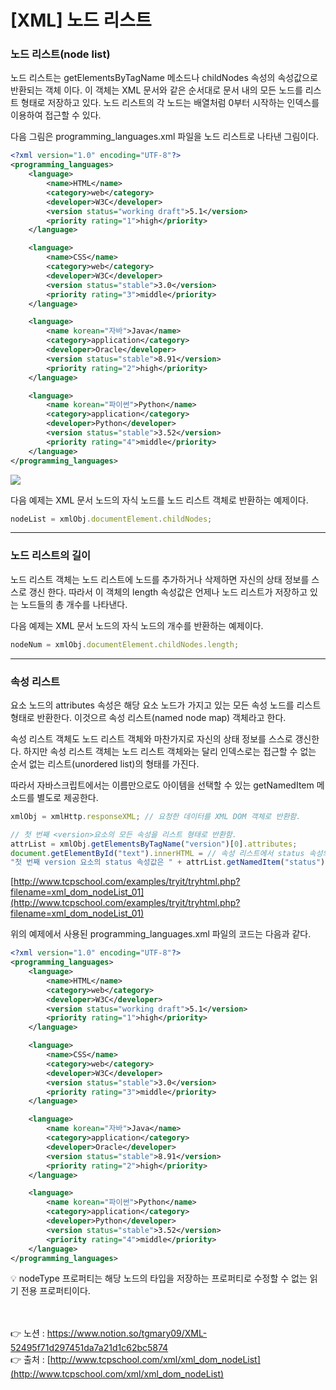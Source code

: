 # [XML] 노드 리스트

### **노드 리스트(node list)**

노드 리스트는 getElementsByTagName 메소드나 childNodes 속성의 속성값으로 반환되는 객체
이다. 이 객체는 XML 문서와 같은 순서대로 문서 내의 모든 노드를 리스트 형태로 저장하고 있다. 
노드 리스트의 각 노드는 배열처럼 0부터 시작하는 인덱스를 이용하여 접근할 수 있다. 

다음 그림은 programming_languages.xml 파일을 노드 리스트로 나타낸 그림이다.

```xml
<?xml version="1.0" encoding="UTF-8"?>
<programming_languages>
    <language>
        <name>HTML</name>
        <category>web</category>
        <developer>W3C</developer>
        <version status="working draft">5.1</version>
        <priority rating="1">high</priority>
    </language>

    <language>
        <name>CSS</name>
        <category>web</category>
        <developer>W3C</developer>
        <version status="stable">3.0</version>
        <priority rating="3">middle</priority>
    </language>

    <language>
        <name korean="자바">Java</name>
        <category>application</category>
        <developer>Oracle</developer>
        <version status="stable">8.91</version>
        <priority rating="2">high</priority>
    </language>

    <language>
        <name korean="파이썬">Python</name>
        <category>application</category>
        <developer>Python</developer>
        <version status="stable">3.52</version>
        <priority rating="4">middle</priority>
    </language>
</programming_languages>
```

<img src="https://s3.us-west-2.amazonaws.com/secure.notion-static.com/b78b409c-3553-4e31-b36c-21755a748705/Untitled.png?X-Amz-Algorithm=AWS4-HMAC-SHA256&X-Amz-Content-Sha256=UNSIGNED-PAYLOAD&X-Amz-Credential=AKIAT73L2G45EIPT3X45%2F20221016%2Fus-west-2%2Fs3%2Faws4_request&X-Amz-Date=20221016T030755Z&X-Amz-Expires=86400&X-Amz-Signature=05b33622b9c191f2f092332218f08a4718ab45d971257ae06df25c6e06ea6e67&X-Amz-SignedHeaders=host&response-content-disposition=filename%20%3D%22Untitled.png%22&x-id=GetObject">

다음 예제는 XML 문서 노드의 자식 노드를 노드 리스트 객체로 반환하는 예제이다.

```jsx
nodeList = xmlObj.documentElement.childNodes;
```

---

### 노드 리스트의 길이

노드 리스트 객체는 노드 리스트에 노드를 추가하거나 삭제하면 자신의 상태 정보를 스스로 갱신
한다. 따라서 이 객체의 length 속성값은 언제나 노드 리스트가 저장하고 있는 노드들의 총 개수를 
나타낸다.

다음 예제는 XML 문서 노드의 자식 노드의 개수를 반환하는 예제이다.

```jsx
nodeNum = xmlObj.documentElement.childNodes.length;
```

---

### 속성 리스트

요소 노드의 attributes 속성은 해당 요소 노드가 가지고 있는 모든 속성 노드를 리스트 형태로 반환한다. 이것으르 속성 리스트(named node map) 객체라고 한다.

속성 리스트 객체도 노드 리스트 객체와 마찬가지로 자신의 상태 정보를 스스로 갱신한다. 
하지만 속성 리스트 객체는 노드 리스트 객체와는 달리 인덱스로는 접근할 수 없는 순서 없는 리스트(unordered list)의 형태를 가진다. 

따라서 자바스크립트에서는 이름만으로도 아이템을 선택할 수 있는 getNamedItem 메소드를 
별도로 제공한다.

```jsx
xmlObj = xmlHttp.responseXML; // 요청한 데이터를 XML DOM 객체로 반환함.

// 첫 번째 <version>요소의 모든 속성을 리스트 형태로 반환함.
attrList = xmlObj.getElementsByTagName("version")[0].attributes;
document.getElementById("text").innerHTML = // 속성 리스트에서 status 속성의 값을 반환함.
"첫 번째 version 요소의 status 속성값은 " + attrList.getNamedItem("status").nodeValue + "입니다.";
```

[http://www.tcpschool.com/examples/tryit/tryhtml.php?filename=xml_dom_nodeList_01](http://www.tcpschool.com/examples/tryit/tryhtml.php?filename=xml_dom_nodeList_01)

위의 예제에서 사용된 programming_languages.xml 파일의 코드는 다음과 같다.

```xml
<?xml version="1.0" encoding="UTF-8"?>
<programming_languages>
    <language>
        <name>HTML</name>
        <category>web</category>
        <developer>W3C</developer>
        <version status="working draft">5.1</version>
        <priority rating="1">high</priority>
    </language>

    <language>
        <name>CSS</name>
        <category>web</category>
        <developer>W3C</developer>
        <version status="stable">3.0</version>
        <priority rating="3">middle</priority>
    </language>

    <language>
        <name korean="자바">Java</name>
        <category>application</category>
        <developer>Oracle</developer>
        <version status="stable">8.91</version>
        <priority rating="2">high</priority>
    </language>

    <language>
        <name korean="파이썬">Python</name>
        <category>application</category>
        <developer>Python</developer>
        <version status="stable">3.52</version>
        <priority rating="4">middle</priority>
    </language>
</programming_languages>
```

<aside>
💡 nodeType 프로퍼티는 해당 노드의 타입을 저장하는 프로퍼티로 수정할 수 없는 읽기 전용 프로퍼티이다.

</aside>

<br><br>
👉 노션 : https://www.notion.so/tgmary09/XML-52495f71d297451da7a21d1c62bc5874
<br>
👉 출처 : [http://www.tcpschool.com/xml/xml_dom_nodeList](http://www.tcpschool.com/xml/xml_dom_nodeList)
